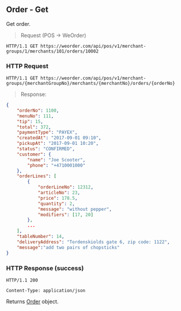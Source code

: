 ## Order - Get

Get order.

> Request (POS -> WeOrder)

```
HTTP/1.1 GET https://weorder.com/api/pos/v1/merchant-groups/1/merchants/101/orders/10002
```

### HTTP Request

`HTTP/1.1 GET https://weorder.com/api/pos/v1/merchant-groups/{merchantGroupNo}/merchants/{merchantNo}/orders/{orderNo}`

> Response:

```json
{
    "orderNo": 1100,
    "menuNo": 111,
    "tip": 15,
    "total": 372,
    "paymentType": "PAYEX",
    "createdAt": "2017-09-01 09:10",
    "pickupAt": "2017-09-01 10:20",
    "status": "CONFIRMED",
    "customer": {
        "name": "Joe Scooter",
        "phone": "+4710001000"
    },
    "orderLines": [
        {
            "orderLineNo": 12312,
            "articleNo": 23,
            "price": 178.5,
            "quantity": 2,
            "message": "without pepper",
            "modifiers": [17, 20]
        },
        ...
    ],
    "tableNumber": 14,
    "deliveryAddress": "Tordenskiolds gate 6, zip code: 1122",
    "message":"add two pairs of chopsticks"
}
```

### HTTP Response (success)

`HTTP/1.1 200`

`Content-Type: application/json`

Returns  [Order](#order-create-weorder-to-pos) object.
